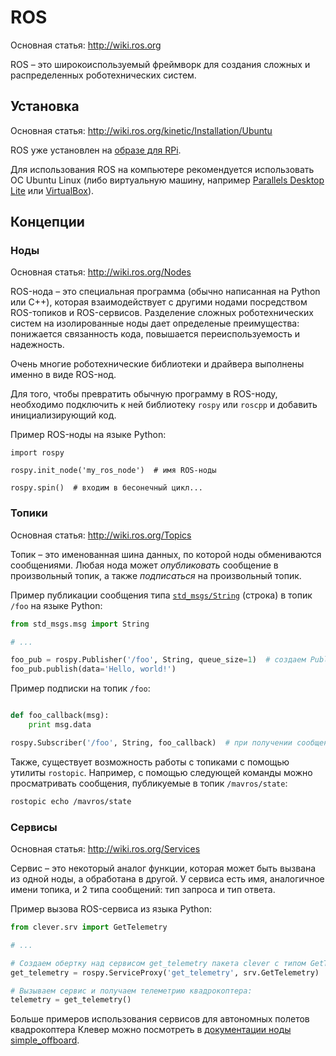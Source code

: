 ROS
===

Основная статья: http://wiki.ros.org

ROS – это широкоиспользуемый фреймворк для создания сложных и распределенных роботехнических систем.

Установка
---

Основная статья: http://wiki.ros.org/kinetic/Installation/Ubuntu

ROS уже установлен на [образе для RPi](microsd_images.md).

Для использования ROS на компьютере рекомендуется использовать ОС Ubuntu Linux (либо виртуальную машину, например [Parallels Desktop Lite](https://itunes.apple.com/ru/app/parallels-desktop-lite/id1085114709?mt=12) или [VirtualBox](https://www.virtualbox.org)).

Концепции
---

### Ноды

Основная статья: http://wiki.ros.org/Nodes

ROS-нода – это специальная программа (обычно написанная на Python или C++), которая взаимодействует с другими нодами посредством ROS-топиков и ROS-сервисов. Разделение сложных роботехнических систем на изолированные ноды дает определеные преимущества: понижается связанность кода, повышается переиспользуемость и надежность.

Очень многие роботехнические библиотеки и драйвера выполнены именно в виде ROS-нод.

Для того, чтобы превратить обычную программу в ROS-ноду, необходимо подключить к ней библиотеку `rospy` или `roscpp` и добавить инициализирующий код.

Пример ROS-ноды на языке Python:

```
import rospy

rospy.init_node('my_ros_node')  # имя ROS-ноды

rospy.spin()  # входим в бесонечный цикл...
```

### Топики

Основная статья: http://wiki.ros.org/Topics

Топик – это именованная шина данных, по которой ноды обмениваются сообщениями. Любая нода может *опубликовать* сообщение в произвольный топик, а также *подписаться* на произвольный топик.

Пример публикации сообщения типа [`std_msgs/String`](http://docs.ros.org/api/std_msgs/html/msg/String.html) (строка) в топик `/foo` на языке Python:

```python
from std_msgs.msg import String

# ...

foo_pub = rospy.Publisher('/foo', String, queue_size=1)  # создаем Publisher'а
foo_pub.publish(data='Hello, world!')
```

Пример подписки на топик `/foo`:

```python

def foo_callback(msg):
    print msg.data

rospy.Subscriber('/foo', String, foo_callback)  # при получении сообщения в топик /foo вызывется функция foo_callback
```

Также, существует возможность работы с топиками с помощью утилиты `rostopic`. Например, с помощью следующей команды можно просматривать сообщения, публикуемые в топик `/mavros/state`:

```bash
rostopic echo /mavros/state
```

### Сервисы

Основная статья: http://wiki.ros.org/Services

Сервис – это некоторый аналог функции, которая может быть вызвана из одной ноды, а обработана в другой. У сервиса есть имя, аналогичное имени топика, и 2 типа сообщений: тип запроса и тип ответа.

Пример вызова ROS-сервиса из языка Python:

```python
from clever.srv import GetTelemetry

# ...

# Создаем обертку над сервисом get_telemetry пакета clever с типом GetTelemetry:
get_telemetry = rospy.ServiceProxy('get_telemetry', srv.GetTelemetry)

# Вызываем сервис и получаем телеметрию квадрокоптера:
telemetry = get_telemetry()
```

Больше примеров использования сервисов для автономных полетов квадрокоптера Клевер можно посмотреть в [документации ноды simple_offboard](simple_offboard.md).
